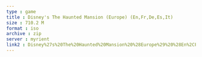 ```yaml
---
type : game
title : Disney's The Haunted Mansion (Europe) (En,Fr,De,Es,It)
size : 710.2 M
format : iso
archive : zip
server : myrient
link2 : Disney%27s%20The%20Haunted%20Mansion%20%28Europe%29%20%28En%2CFr%2CDe%2CEs%2CIt%29
---
```

